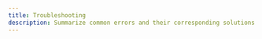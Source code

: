 ```yaml
---
title: Troubleshooting
description: Summarize common errors and their corresponding solutions
---
```


